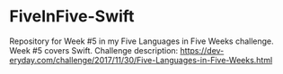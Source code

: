 # FiveInFive-Swift
Repository for Week #5 in my Five Languages in Five Weeks challenge. Week #5 covers Swift. Challenge description: https://dev-eryday.com/challenge/2017/11/30/Five-Languages-in-Five-Weeks.html
